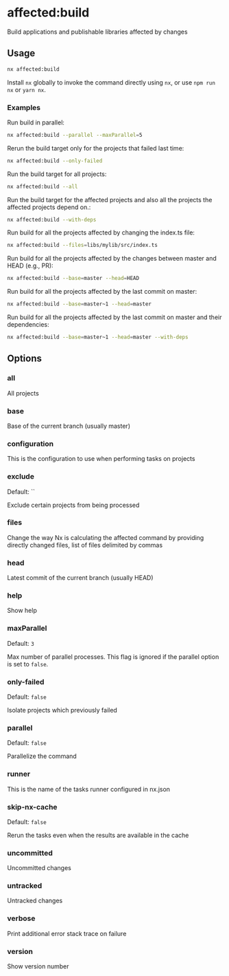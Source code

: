 # affected:build

Build applications and publishable libraries affected by changes

## Usage

```bash
nx affected:build
```

Install `nx` globally to invoke the command directly using `nx`, or use `npm run nx` or `yarn nx`.

### Examples

Run build in parallel:

```bash
nx affected:build --parallel --maxParallel=5
```

Rerun the build target only for the projects that failed last time:

```bash
nx affected:build --only-failed
```

Run the build target for all projects:

```bash
nx affected:build --all
```

Run the build target for the affected projects and also all the projects the affected projects depend on.:

```bash
nx affected:build --with-deps
```

Run build for all the projects affected by changing the index.ts file:

```bash
nx affected:build --files=libs/mylib/src/index.ts
```

Run build for all the projects affected by the changes between master and HEAD (e.g., PR):

```bash
nx affected:build --base=master --head=HEAD
```

Run build for all the projects affected by the last commit on master:

```bash
nx affected:build --base=master~1 --head=master
```

Run build for all the projects affected by the last commit on master and their dependencies:

```bash
nx affected:build --base=master~1 --head=master --with-deps
```

## Options

### all

All projects

### base

Base of the current branch (usually master)

### configuration

This is the configuration to use when performing tasks on projects

### exclude

Default: ``

Exclude certain projects from being processed

### files

Change the way Nx is calculating the affected command by providing directly changed files, list of files delimited by commas

### head

Latest commit of the current branch (usually HEAD)

### help

Show help

### maxParallel

Default: `3`

Max number of parallel processes. This flag is ignored if the parallel option is set to `false`.

### only-failed

Default: `false`

Isolate projects which previously failed

### parallel

Default: `false`

Parallelize the command

### runner

This is the name of the tasks runner configured in nx.json

### skip-nx-cache

Default: `false`

Rerun the tasks even when the results are available in the cache

### uncommitted

Uncommitted changes

### untracked

Untracked changes

### verbose

Print additional error stack trace on failure

### version

Show version number
